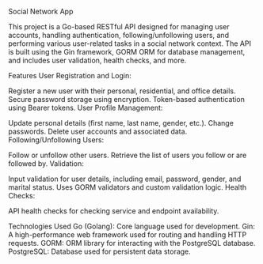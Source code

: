 Social Network App 

This project is a Go-based RESTful API designed for managing user accounts, handling authentication, following/unfollowing users, and performing various user-related tasks in a social network context. The API is built using the Gin framework, GORM ORM for database management, and includes user validation, health checks, and more.

Features
User Registration and Login:

Register a new user with their personal, residential, and office details.
Secure password storage using encryption.
Token-based authentication using Bearer tokens.
User Profile Management:

Update personal details (first name, last name, gender, etc.).
Change passwords.
Delete user accounts and associated data.
Following/Unfollowing Users:

Follow or unfollow other users.
Retrieve the list of users you follow or are followed by.
Validation:

Input validation for user details, including email, password, gender, and marital status.
Uses GORM validators and custom validation logic.
Health Checks:

API health checks for checking service and endpoint availability.

Technologies Used
Go (Golang): Core language used for development.
Gin: A high-performance web framework used for routing and handling HTTP requests.
GORM: ORM library for interacting with the PostgreSQL database.
PostgreSQL: Database used for persistent data storage.
